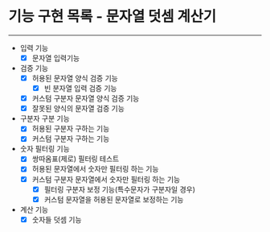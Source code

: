 기능 구현 목록 - 문자열 덧셈 계산기
===========

---

* 입력 기능
    * [x] 문자열 입력기능
* 검증 기능
    * [x] 허용된 문자열 양식 검증 기능
        * [x] 빈 분자열 입력 검증 기능
    * [x] 커스텀 구분자 문자열 양식 검증 기능
    * [x] 잘못된 양식의 문자열 검증 기능
* 구분자 구분 기능
    * [x] 허용된 구분자 구하는 기능
    * [x] 커스텀 구분자 구하는 기능

* 숫자 필터링 기능
    * [x] 쌍따옴표(제로) 필터링 테스트
    * [x] 허용된 문자열에서 숫자만 필터링 하는 기능
    * [x] 커스텀 구분자 문자열에서 숫자만 필터링 하는 기능
        * [x] 필터링 구분자 보정 기능(특수문자가 구분자일 경우)
        * [x] 커스텀 문자열을 허용된 문자열로 보정하는 기능

* 계산 기능
    * [x] 숫자들 덧셈 기능